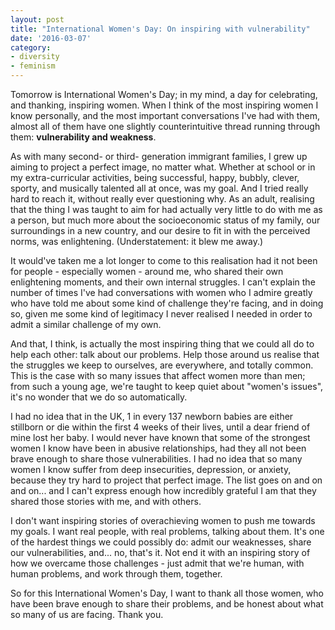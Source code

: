 ```yaml
---
layout: post
title: "International Women's Day: On inspiring with vulnerability"
date: '2016-03-07'
category:
- diversity
- feminism
---
```


Tomorrow is International Women's Day; in my mind, a day for celebrating, and thanking, inspiring women. When I think of the most inspiring women I know personally, and the most important conversations I've had with them, almost all of them have one slightly counterintuitive thread running through them: **vulnerability and weakness**.

<!--more-->

As with many second- or third- generation immigrant families, I grew up aiming to project a perfect image, no matter what. Whether at school or in my extra-curricular activities, being successful, happy, bubbly, clever, sporty, and musically talented all at once, was my goal. And I tried really hard to reach it, without really ever questioning why. As an adult, realising that the thing I was taught to aim for had actually very little to do with me as a person, but much more about the socioeconomic status of my family, our surroundings in a new country, and our desire to fit in with the perceived norms, was enlightening. (Understatement: it blew me away.)

It would've taken me a lot longer to come to this realisation had it not been for people - especially women - around me, who shared their own enlightening moments, and their own internal struggles. I can't explain the number of times I've had conversations with women who I admire greatly who have told me about some kind of challenge they're facing, and in doing so, given me some kind of legitimacy I never realised I needed in order to admit a similar challenge of my own.

And that, I think, is actually the most inspiring thing that we could all do to help each other: talk about our problems. Help those around us realise that the struggles we keep to ourselves, are everywhere, and totally common. This is the case with so many issues that affect women more than men; from such a young age, we're taught to keep quiet about "women's issues", it's no wonder that we do so automatically.

I had no idea that in the UK, 1 in every 137 newborn babies are either stillborn or die within the first 4 weeks of their lives, until a dear friend of mine lost her baby. I would never have known that some of the strongest women I know have been in abusive relationships, had they all not been brave enough to share those vulnerabilities. I had no idea that so many women I know suffer from deep insecurities, depression, or anxiety, because they try hard to project that perfect image. The list goes on and on and on... and I can't express enough how incredibly grateful I am that they shared those stories with me, and with others.

I don't want inspiring stories of overachieving women to push me towards my goals. I want real people, with real problems, talking about them. It's one of the hardest things we could possibly do: admit our weaknesses, share our vulnerabilities, and... no, that's it. Not end it with an inspiring story of how we overcame those challenges - just admit that we're human, with human problems, and work through them, together.

So for this International Women's Day, I want to thank all those women, who have been brave enough to share their problems, and be honest about what so many of us are facing. Thank you.

